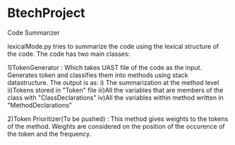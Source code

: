 # BtechProject
Code Summarizer

lexicalMode.py tries to summarize the code using the lexical structure of the code.
The code has two main classes:

1)TokenGenerator : Which takes UAST file of the code as the input. Generates token and classifies them into methods using stack datastructure. The output is as:
    i) The summarization at the method level
    ii)Tokens stored in "Token" file
    iii)All the variables that are members of the class with "ClassDeclarations"
    iv)All the variables within method written in "MethodDeclarations"

2)Token Prioritizer(To be pushed) : This method gives weights to the tokens of the method. Weights are considered on the position of the occurence of the token and the frequency.    
    

